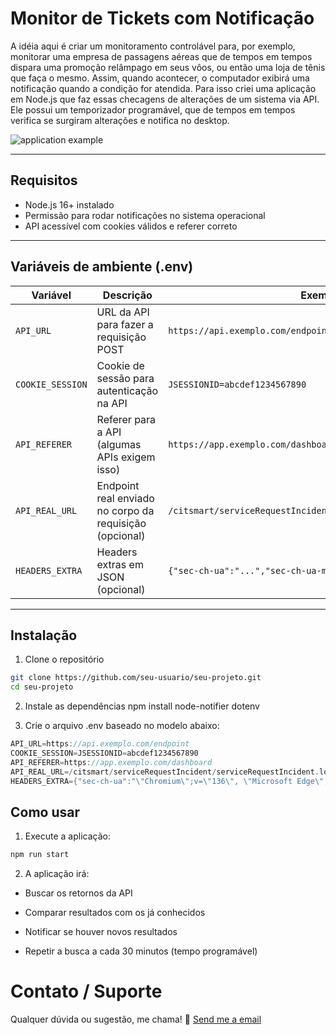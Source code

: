 # Monitor de Tickets com Notificação

A idéia aqui é criar um monitoramento controlável para, por exemplo, monitorar uma empresa de passagens aéreas que de tempos em tempos dispara uma promoção relâmpago em seus vôos, ou então uma loja de tênis que faça o mesmo. Assim, quando acontecer, o computador exibirá uma notificação quando a condição for atendida.
Para isso criei uma aplicação em Node.js que faz essas checagens de alterações de um sistema via API. Ele possui um temporizador programável, que de tempos em tempos verifica se surgiram alterações e notifica no desktop.

![application example](/assets/example.gif)

---

## Requisitos

- Node.js 16+ instalado
- Permissão para rodar notificações no sistema operacional
- API acessível com cookies válidos e referer correto

---

## Variáveis de ambiente (.env)

| Variável           | Descrição                                               | Exemplo                                      |
|--------------------|---------------------------------------------------------|----------------------------------------------|
| `API_URL`          | URL da API para fazer a requisição POST                 | `https://api.exemplo.com/endpoint`           |
| `COOKIE_SESSION`   | Cookie de sessão para autenticação na API                | `JSESSIONID=abcdef1234567890`                 |
| `API_REFERER`      | Referer para a API (algumas APIs exigem isso)            | `https://app.exemplo.com/dashboard`           |
| `API_REAL_URL`     | Endpoint real enviado no corpo da requisição (opcional) | `/citsmart/serviceRequestIncident/serviceRequestIncident.load` |
| `HEADERS_EXTRA`    | Headers extras em JSON (opcional)                         | `{"sec-ch-ua":"...","sec-ch-ua-mobile":"?0"}`|

---

## Instalação

1. Clone o repositório
```bash
git clone https://github.com/seu-usuario/seu-projeto.git
cd seu-projeto 
```

2. Instale as dependências
npm install node-notifier dotenv

3. Crie o arquivo .env baseado no modelo abaixo:
```swift
API_URL=https://api.exemplo.com/endpoint
COOKIE_SESSION=JSESSIONID=abcdef1234567890
API_REFERER=https://app.exemplo.com/dashboard
API_REAL_URL=/citsmart/serviceRequestIncident/serviceRequestIncident.load
HEADERS_EXTRA={"sec-ch-ua":"\"Chromium\";v=\"136\", \"Microsoft Edge\";v=\"136\", \"Not.A/Brand\";v=\"99\"","sec-ch-ua-mobile":"?0","sec-ch-ua-platform":"\"Windows\""}
```

## Como usar
1. Execute a aplicação:

```bash
npm run start
```

2. A aplicação irá:

- Buscar os retornos da API

- Comparar resultados com os já conhecidos

- Notificar se houver novos resultados

- Repetir a busca a cada 30 minutos (tempo programável)

# Contato / Suporte
Qualquer dúvida ou sugestão, me chama! 🚀
[Send me a email](mailto:wellytonsdj@gmail.com)
